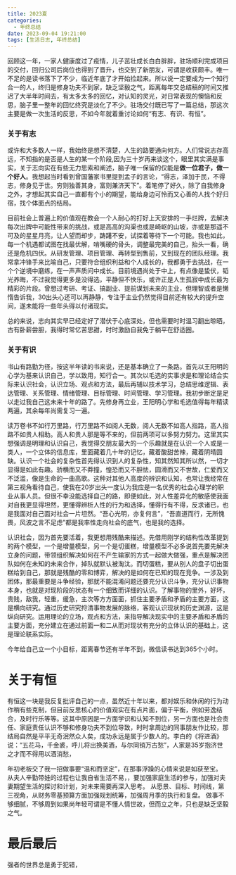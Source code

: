 ```yaml
---
title: 2023夏
categories:
  - 年终总结
date: 2023-09-04 19:21:00
tags: [生活日志, 年终总结]
---
```


回顾这一年，一家人健康度过了疫情，儿子茁壮成长白白胖胖，驻场顺利完成项目的交付，回归公司后岗位也得到了晋升，也交到了新朋友，可谓是收获颇丰。唯一不足的是读书落下了不少，临近年底了才开始捡起来。所以说一定要成为一个知行合一的人，终归是修身功夫不到家，缺乏坚毅之气，距离每年交总结稿的时间又推迟了大半年时间去，有太多太多的回忆，对认知的灵光，对日常表现的懊恼和反思，脑子里一整年的回忆终究是淡化了不少。驻场交付既已写了一篇总结，那这次主要是做一次生活的反思，不如今年就着重讨论如何“有志、有识、有恒”。

### 关于有志
或许和大多数人一样，我始终是想不清楚，人生的路要通向何方。人们常说志存高远，不知指的是否是人生的某一个阶段,因为三十岁再来谈这个，眼里其实满是事实，关于志向实在有些无力思索和阐述，脑子唯一保留的仅能是**做一位君子，做一个好人**。我想起当时看到曾国藩家书里提到孟子的言论，“得志，泽加于民，不得志，修身见于世。穷则独善其身，富则兼济天下”。着笔停了好久，除了自我修身之外，才想起其实自己一直都有个小的期望，能给身边可怜而又心善的人找个好归宿，找个体面点的结局。

目前社会上普遍上的价值观在教会一个人耐心的打好上天安排的一手烂牌，去解决每次出牌中可能性带来的挑战，或是高高的沟渠也或是崎岖的山坡，亦或是那遥不可及的星星月亮，让人望而却步，踌躇不安，试探着等待下一个可能。我也如此，每一个机遇都试图在找最优解，啃嘴硬的骨头，调整最完美的自己，抬头一看，确还是危机四伏。从研发管理、项目管理、再转型到售前，又到现在的团队经理。我常拿冲锋手来比喻自己，只要符合组织利益和个人成长的，我都勇于去挑战，在一个个逆境中磨练，在一声声质问中成长。目前境遇尚处于中上，有点像是蛰伏，韬光养晦，不过我觉得更多是没得选，平静但不快乐，或许正是人生孤寂中成长最为精彩的片段。曾想过考研、考证、搞副业、提前谋划未来的主业，但理智或者是懒惰告诉我，30出头心还可以再静静，专注于主业仍然觉得目前还有较大的提升空间，遂未能将一些年头得以付诸现实。

总的来说，志向其实早已经定好了潜伏于心底深处，但也需要时时温习翻出晾晒，古有卧薪尝胆，我得时常忆苦思甜，时时激励自我免于躺平在舒适圈。

### 关于有识
书山有路勤为径，按这半年读的书来说，还是基本确立了一条路。首先以王阳明的心学为基来认识自己，学以致用，知行合一。其次以毛选的实事求是和理论结合实际来认识社会，认识立场、观点和方法，最后再辅以技术学习，总结思维逻辑、表达管理、关系管理、情绪管理、目标管理、时间管理、学习管理。我初步断定是足以走过我自己这未来十年的路了。先修身再立业，王阳明心学和毛选值得每年精读两遍，其余每年尚需复习一遍。

读万卷书不如行万里路，行万里路不如阅人无数，阅人无数不如高人指路，高人指路不如贵人相助。高人和贵人那是等不来的，但前两项可以多努力努力。这里其实想强调是明理和认识自己，我觉得交朋友最大的一个乐趣就是在认识一个人或是一类人，一个立体的信息库，里面藏着几十年的记忆，藏着酸甜苦辣，藏着阴晴圆缺。认识一个社会的复杂性首先得认识到人的复杂性，知其然知其所以然，一切才显得是如此有趣。骄横而又不莽撞，惶恐而又不胆怯，圆滑而又不世故，仁爱而又不泛滥，像是生命的一曲高歌。这种对其他人高度的辨识和认知，也常让我经常在第三视角看待自己，使我在20岁出头一度认为我应是一名优秀的社会心理学的职业从事人员。但很不幸没能选择自己的路，即便如此，对人性差异化的敏感使我面对自我更显得坦然，更懂得辨析人性的行为和选择，懂得行有不得，反求诸已，也是我面对自己面对社会一片坦然。“吾心光明，亦复何言”，“吾直道而行，无所愧畏，风波之言不足虑”都是我率性走向社会的底气，也是我的选择。

认识社会，因为首先要活着，我更想用残酷来描述。先借用刚学的结构性改革提到的两个模型，一个是增量模型，另一个是切蛋糕，增量模型不必多说首先要先解决立身的问题，带领组织解决如何在不产生输家的方式一起做大做强，重点是解决团队如何在未知的未来合作，掉队就默认被淘汰。而切蛋糕，要从别人的盘子切出蛋糕给到自己，那就是残酷的零和博弈，解决的是如何在已知的现在竞争。一涉及到团体，那最重要是斗争经验，那就不能混淆问题还要充分认识斗争，充分认识事物本身，也就是对现阶段的状态有一个细致而详细的认识。了解事物的里外，好坏，贵贱，敌我，轻重，缓急，主次等方方面面，抓住主要矛盾和矛盾的主要方面，这是横向研究。通过历史研究捋清事物发展的脉络，客观认识现状的历史渊源，这是纵向研究。运用理论的立场，观点和方法，来指导解决现实中的主要矛盾和矛盾的主要方面，充分建立在通过前面一和二从而对现状有充分的立体认识的基础上，这是理论联系实际。

今年给自己立一个小目标，距离春节还有半年不到，微信读书达到365个小时。

# 关于有恒
有恒这一块是我反复批评自己的一点，虽然近十年以来，都对娱乐和休闲的行为动作稍有些克制，但目前反思核心的价值观实在有点片面，偏于平衡，例如劳逸结合，及时行乐等等。这其中原因是一方面学识和认知不到位，另一方面也是社会责任、家庭责任认识不够和修身功夫不到位导致，时时拿周边的同事朋友作比较，那结局自然是平平无奇泯然众人矣，成功永远是属于少数人的。李白的《将进酒》说：“五花马，千金裘，呼儿将出换美酒，与尔同销万古愁”，人家是35岁抱济世之才而不得用以酒消愁，

年初老板交了我一招做事要“温和而坚定”，在那事浮躁的心情来说是如获至宝。
从夫人辛勤带娃的过程也让我自省生活不易，，要加强家庭生活的参与，加强对夫妻期望生活的探讨和计划，对未来需要再深入思考。
从愿景、目标、时间线，第三视角，从财务零基预算方面加强规划统筹，加强周月季的执行和复盘。
做事不够细腻，不够周到如果尚年轻可谓是不懂人情世故，但而立之年，只也是缺乏坚毅之气。

# 最后最后
强者的世界总是勇于犯错，